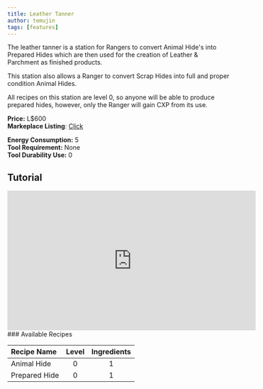 ```yaml
---
title: Leather Tanner
author: temujin
tags: [features]
---
```

The leather tanner is a station for Rangers to convert Animal Hide's into Prepared Hides which are then used for the creation of Leather & Parchment as finished products.

This station also allows a Ranger to convert Scrap Hides into full and proper condition Animal Hides.

All recipes on this station are level 0, so anyone will be able to produce prepared hides, however, only the Ranger will gain CXP from its use.

**Price:** L$600<br>
**Markeplace Listing**: [Click](https://marketplace.secondlife.com/p/SLC-Craftables-Leather-Tanner/23579386)<br>

**Energy Consumption:** 5<br>
**Tool Requirement:** None<br>
**Tool Durability Use:** 0

## Tutorial
<iframe width="560" height="315" src="https://www.youtube.com/embed/7Z2EXpWYWq0" title="YouTube video player" frameborder="0" allow="accelerometer; autoplay; clipboard-write; encrypted-media; gyroscope; picture-in-picture" allowfullscreen></iframe>
### Available Recipes

| Recipe Name  | Level | Ingredients |
|:-------------|:-----:|:-----------:|
| Animal Hide  |   0   |     1       |
| Prepared Hide|   0   |     1       |
